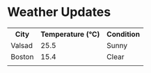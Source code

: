 # Weather Updates

<!-- WEATHER-UPDATE-START -->
<table><tr><th>City</th><th>Temperature (°C)</th><th>Condition</th></tr><tr><td>Valsad</td><td>25.5</td><td>Sunny</td></tr><tr><td>Boston</td><td>15.4</td><td>Clear</td></tr><tr><td></td><td></td><td></td></tr></table>
<!-- WEATHER-UPDATE-END -->
